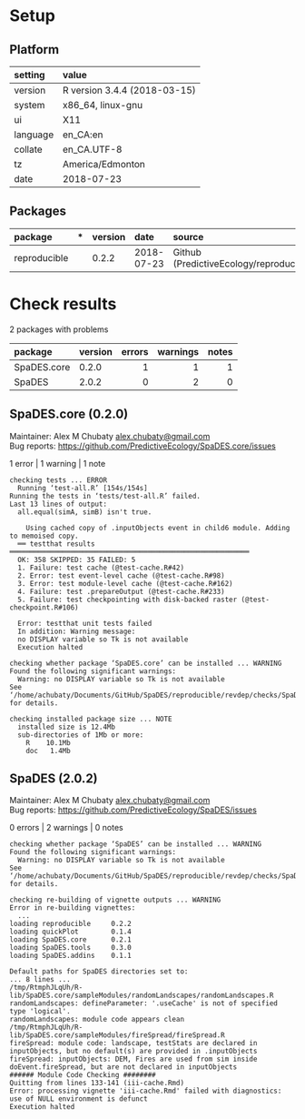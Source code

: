 # Setup

## Platform

|setting  |value                        |
|:--------|:----------------------------|
|version  |R version 3.4.4 (2018-03-15) |
|system   |x86_64, linux-gnu            |
|ui       |X11                          |
|language |en_CA:en                     |
|collate  |en_CA.UTF-8                  |
|tz       |America/Edmonton             |
|date     |2018-07-23                   |

## Packages

|package      |*  |version |date       |source                                          |
|:------------|:--|:-------|:----------|:-----------------------------------------------|
|reproducible |   |0.2.2   |2018-07-23 |Github (PredictiveEcology/reproducible@597dc9d) |

# Check results

2 packages with problems

|package     |version | errors| warnings| notes|
|:-----------|:-------|------:|--------:|-----:|
|SpaDES.core |0.2.0   |      1|        1|     1|
|SpaDES      |2.0.2   |      0|        2|     0|

## SpaDES.core (0.2.0)
Maintainer: Alex M Chubaty <alex.chubaty@gmail.com>  
Bug reports: https://github.com/PredictiveEcology/SpaDES.core/issues

1 error  | 1 warning  | 1 note 

```
checking tests ... ERROR
  Running ‘test-all.R’ [154s/154s]
Running the tests in ‘tests/test-all.R’ failed.
Last 13 lines of output:
  all.equal(simA, simB) isn't true.
  
    Using cached copy of .inputObjects event in child6 module. Adding to memoised copy.
  ══ testthat results  ═══════════════════════════════════════════════════════════
  OK: 358 SKIPPED: 35 FAILED: 5
  1. Failure: test cache (@test-cache.R#42) 
  2. Error: test event-level cache (@test-cache.R#98) 
  3. Error: test module-level cache (@test-cache.R#162) 
  4. Failure: test .prepareOutput (@test-cache.R#233) 
  5. Failure: test checkpointing with disk-backed raster (@test-checkpoint.R#106) 
  
  Error: testthat unit tests failed
  In addition: Warning message:
  no DISPLAY variable so Tk is not available 
  Execution halted

checking whether package ‘SpaDES.core’ can be installed ... WARNING
Found the following significant warnings:
  Warning: no DISPLAY variable so Tk is not available
See ‘/home/achubaty/Documents/GitHub/SpaDES/reproducible/revdep/checks/SpaDES.core.Rcheck/00install.out’ for details.

checking installed package size ... NOTE
  installed size is 12.4Mb
  sub-directories of 1Mb or more:
    R    10.1Mb
    doc   1.4Mb
```

## SpaDES (2.0.2)
Maintainer: Alex M Chubaty <alex.chubaty@gmail.com>  
Bug reports: https://github.com/PredictiveEcology/SpaDES/issues

0 errors | 2 warnings | 0 notes

```
checking whether package ‘SpaDES’ can be installed ... WARNING
Found the following significant warnings:
  Warning: no DISPLAY variable so Tk is not available
See ‘/home/achubaty/Documents/GitHub/SpaDES/reproducible/revdep/checks/SpaDES.Rcheck/00install.out’ for details.

checking re-building of vignette outputs ... WARNING
Error in re-building vignettes:
  ...
loading reproducible     0.2.2
loading quickPlot        0.1.4
loading SpaDES.core      0.2.1
loading SpaDES.tools     0.3.0
loading SpaDES.addins    0.1.1

Default paths for SpaDES directories set to:
... 8 lines ...
/tmp/RtmphJLqUh/R-lib/SpaDES.core/sampleModules/randomLandscapes/randomLandscapes.R
randomLandscapes: defineParameter: '.useCache' is not of specified type 'logical'.
randomLandscapes: module code appears clean
/tmp/RtmphJLqUh/R-lib/SpaDES.core/sampleModules/fireSpread/fireSpread.R
fireSpread: module code: landscape, testStats are declared in inputObjects, but no default(s) are provided in .inputObjects
fireSpread: inputObjects: DEM, Fires are used from sim inside doEvent.fireSpread, but are not declared in inputObjects
###### Module Code Checking ########
Quitting from lines 133-141 (iii-cache.Rmd) 
Error: processing vignette 'iii-cache.Rmd' failed with diagnostics:
use of NULL environment is defunct
Execution halted
```

